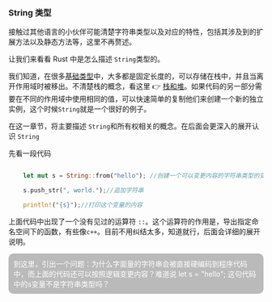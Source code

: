 <link rel="stylesheet" href="../style/main.css">

### String 类型

接触过其他语言的小伙伴可能清楚字符串类型以及对应的特性，包括其涉及到的扩展方法以及静态方法等，这里不再赘述。

让我们来看看 Rust 中是怎么描述 `String`类型的。

我们知道，在很多[基础类型](../03/3.2data_type.md#数据类型)中，大多都是固定长度的，可以存储在栈中，并且当离开作用域时被移出。不清楚栈的概念，看这里 👉 [栈和堆](./4.1_ownership.md#栈stack与堆heap)。如果代码的另一部分需要在不同的作用域中使用相同的值，可以快速简单的复制他们来创建一个新的独立实例，这个时候`String`就是一个很好的例子。

在这一章节，将主要描述 `String`和所有权相关的概念。在后面会更深入的展开认识 `String`

先看一段代码

```rust

    let mut s = String::from("hello"); //创建一个可以变更内容的字符串类型的变量

    s.push_str(", world.");//追加字符串

    println!("{s}");//打印这个变量的内容

```

上面代码中出现了一个没有见过的运算符 `::`。这个运算符的作用是，导出指定命名空间下的函数，有些像`c++`。目前不用纠结太多，知道就行，后面会详细的展开说明。

<div style="padding:10px;background-color:#bababa;border-radius: 10px;color:#ffffff" >
到这里，引出一个问题：为什么字面量的字符串会被直接硬编码到程序代码中，而上面的代码还可以按照逻辑变更内容？难道说  let s = "hello"; 这句代码中的s变量不是字符串类型吗？
</div>
